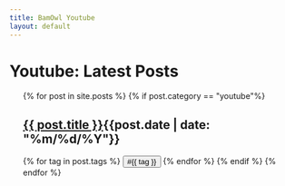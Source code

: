 ```yaml
---
title: BamOwl Youtube
layout: default
---
```

<link rel="stylesheet" href="/assets/css/category.css">

<h1>Youtube: Latest Posts</h1>

<ul style="list-style:none;">
  {% for post in site.posts %}
  {% if post.category == "youtube"%}
  <li>
      <h2><a href="{{ post.url }}">{{ post.title }}</a><span class="date">{{post.date |  date: "%m/%d/%Y"}}</span></h2>      
  </li>
  {% for tag in post.tags %}
    <a href="/search/?q={{tag}}"><button class="tag-button" role="button">#{{ tag }}</button></a>
  {% endfor %}
  {% endif %}
  {% endfor %}
</ul>